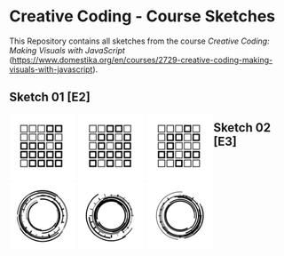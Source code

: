 # Creative Coding - Course Sketches
This Repository contains all sketches from the course _Creative Coding: Making Visuals with JavaScript_ (https://www.domestika.org/en/courses/2729-creative-coding-making-visuals-with-javascript).

## Sketch 01 [E2]
<div style="float: left;">
<img src="https://github.com/noahbaumgartner/creative-coding-course/blob/master/output/01/01-1.png?raw=true" width="auto" height="120">
<img src="https://github.com/noahbaumgartner/creative-coding-course/blob/master/output/01/01-2.png?raw=true" width="auto" height="120">
<img src="https://github.com/noahbaumgartner/creative-coding-course/blob/master/output/01/01-3.png?raw=true" width="auto" height="120">
</div>

## Sketch 02 [E3]
<div style="float: left;">
<img src="https://github.com/noahbaumgartner/creative-coding-course/blob/master/output/02/02-1.png?raw=true" width="auto" height="120">
<img src="https://github.com/noahbaumgartner/creative-coding-course/blob/master/output/02/02-2.png?raw=true" width="auto" height="120">
<img src="https://github.com/noahbaumgartner/creative-coding-course/blob/master/output/02/02-3.png?raw=true" width="auto" height="120">
</div>
